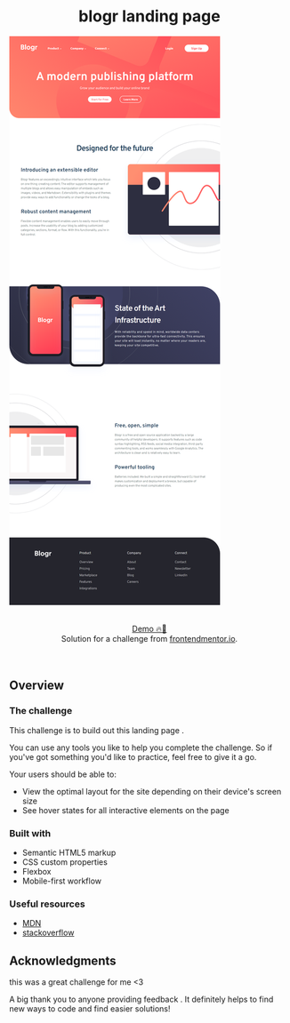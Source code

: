 <h1 align="center">blogr landing page
</h1>

![](./design/desktop.png)

<br>

<div align="center">
   <a href="https://ahlam-alsaffarini.github.io/Blogr/"> Demo 🔥🤍</a>
</div>

<div align="center">
   Solution for a challenge from  <a href="https://www.frontendmentor.io/challenges/blogr-landing-page-EX2RLAApP"target="_blank">frontendmentor.io</a>.
</div>
<br>
<br>

## Overview

### The challenge

This challenge is to build out this landing page .

You can use any tools you like to help you complete the challenge. So if you've got something you'd like to practice, feel free to give it a go.

Your users should be able to:

- View the optimal layout for the site depending on their device's screen size
- See hover states for all interactive elements on the page

### Built with

- Semantic HTML5 markup
- CSS custom properties
- Flexbox
- Mobile-first workflow

### Useful resources

- [MDN](https://developer.mozilla.org/en-US/)
- [stackoverflow](https://stackoverflow.com/)

## Acknowledgments

this was a great challenge for me <3

A big thank you to anyone providing feedback . It definitely helps to find new ways to code and find easier solutions!

